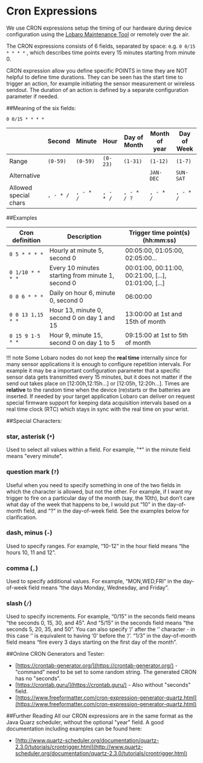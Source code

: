 # Cron Expressions

We use CRON expressions setup the timing of our hardware during device configuration using the [Lobaro Maintenance Tool](../tools/lobaro-tool.md) or remotely over the air.

The CRON expressions consists of 6 fields, separated by space: e.g. `0 0/15 * * * *` , which describes time points every 15 minutes starting from minute 0.

<div class="alert alert-primary" role="alert">
  CRON expression allow you define specific POINTS in time they are NOT helpful to define time durations. They can 
  be seen has the start time to trigger an action, for example initiating the sensor measurement or wireless sendout.
  The duration of an action is defined by a separate configuration parameter if needed.
</div>

##Meaning of the six fields:

`0 0/15 * * * *` 

| | Second  | Minute | Hour | Day of Month | Month of year | Day of Week |
|-|-------- |--------|------|--------------|---------------|-------------|
|Range | `(0-59)`|`(0-59)`|`(0-23)`|`(1-31)`|`(1-12)`|`(1-7)`|          
|Alternative |         |        |        |        | `JAN-DEC` | `SUN-SAT` |
|Allowed special chars | `, - * /`| `, - * /`| `, - * /`| `, - * / ?`| `, - * /` | `, - * /` |


##Examples

| Cron definition | Description  | Trigger time point(s) (hh:mm:ss) |
|-----------------|--------------|-------------|
|`0 5 * * * *`    |Hourly at minute 5, second 0 | 00:05:00, 01:05:00, 02:05:00... |
|`0 1/10 * * * *` |Every 10 minutes starting from minute 1, second 0 | 00:01:00, 00:11:00, 00:21:00, [...], 01:01:00, [...] |
|`0 0 6 * * *`    | Daily on hour 6, minute 0, second 0 | 06:00:00 |
|`0 0 13 1,15 * *`    | Hour 13, minute 0, second 0 on day 1 and 15 | 13:00:00 at 1st and 15th of month |
|`0 15 9 1-5 * *`    | Hour 9, minute 15, second 0 on day 1 to 5 | 09:15:00 at 1st to 5th of month |

!!! note
    Some Lobaro nodes do not keep the __real time__ internally since for many sensor applications it is enough to configure 
    repetition intervals. For example it may be a important configuration parameter that a specific sensor data gets 
    transmitted every 15 minutes, but it does not matter if the send out takes place on [12:00h,12:15h...] or [12:05h,
    12:20h...]. Times are __relative__ to the random time when the device (re)starts or the batteries are inserted. 
    If needed by your target application Lobaro can deliver on request special firmware support for keeping data 
    acquisition intervals based on a real time clock (RTC) which stays in sync with the real time on your wrist. 

##Special Characters:

### star, asterisk (`*`)
Used to select all values within a field. For example, "*" in the minute field means "every minute".
### question mark (`?`) 
Useful when you need to specify something in one of the two fields in which the character is allowed, but not the other. For example, if I want my trigger to fire on a particular day of the month (say, the 10th), but don’t care what day of the week that happens to be, I would put “10” in the day-of-month field, and “?” in the day-of-week field. See the examples below for clarification.
### dash, minus (`-`) 
Used to specify ranges. For example, “10-12” in the hour field means “the hours 10, 11 and 12”.
### comma (`,`) 
Used to specify additional values. For example, “MON,WED,FRI” in the day-of-week field means “the days Monday, Wednesday, and Friday”.
### slash (`/`) 
Used to specify increments. For example, “0/15” in the seconds field means “the seconds 0, 15, 30, and 45”. And “5/15” in the seconds field means “the seconds 5, 20, 35, and 50”. You can also specify ‘/’ after the ‘’ character - in this case ‘’ is equivalent to having ‘0’ before the ‘/’. “1/3” in the day-of-month field means “fire every 3 days starting on the first day of the month”.


##Online CRON Generators and Tester:

* [https://crontab-generator.org/](https://crontab-generator.org/) - "command" need to be set to some random string. The generated CRON has no "seconds".
* [https://crontab.guru/](https://crontab.guru/) - Also without "seconds" field.
* [https://www.freeformatter.com/cron-expression-generator-quartz.html](https://www.freeformatter.com/cron-expression-generator-quartz.html)

##Further Reading
All our CRON expressions are in the same format as the Java Quarz scheduler, 
without the optional "year" field. 
A good documentation including examples can be found here: 

- [http://www.quartz-scheduler.org/documentation/quartz-2.3.0/tutorials/crontrigger.html](http://www.quartz-scheduler.org/documentation/quartz-2.3.0/tutorials/crontrigger.html)
